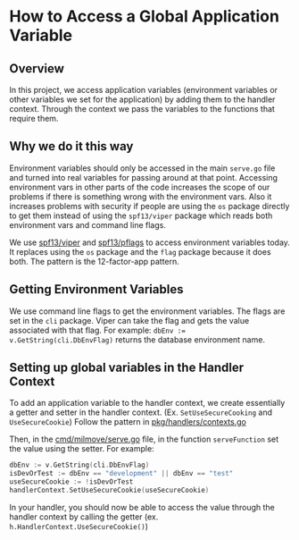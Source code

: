 # How to Access a Global Application Variable

## Overview

In this project, we access application variables (environment variables or other variables we set for the application) by adding them to the handler context.  Through the context we pass the variables to the functions that require them.

## Why we do it this way

Environment variables should only be accessed in the main `serve.go` file and turned into real variables for passing around at that point. Accessing environment vars in other parts of the code increases the scope of our problems if there is something wrong with the environment vars. Also it increases problems with security if people are using the `os` package directly to get them instead of using the `spf13/viper` package which reads both environment vars and command line flags.

We use [spf13/viper](https://github.com/spf13/viper) and [spf13/pflags](https://github.com/spf13/pflag) to access environment variables today. It replaces using the `os` package and the `flag` package because it does both. The pattern is the 12-factor-app pattern.

## Getting Environment Variables

We use command line flags to get the environment variables. The flags are set in the `cli` package.  Viper can take the flag and gets the value associated with that flag.  For example:
`dbEnv := v.GetString(cli.DbEnvFlag)` returns the database environment name.

## Setting up global variables in the Handler Context

To add an application variable to the handler context, we create essentially a getter and setter in the handler context.
(Ex. `SetUseSecureCooking` and `UseSecureCookie`)
Follow the pattern in [pkg/handlers/contexts.go](https://github.com/transcom/mymove/blob/master/pkg/handlers/contexts.go)

Then, in the [cmd/milmove/serve.go](https://github.com/transcom/mymove/blob/master/cmd/milmove/serve.go) file, in the function `serveFunction` set the value using the setter.
For example:

```go
dbEnv := v.GetString(cli.DbEnvFlag)
isDevOrTest := dbEnv == "development" || dbEnv == "test"
useSecureCookie := !isDevOrTest
handlerContext.SetUseSecureCookie(useSecureCookie)
```

In your handler, you should now be able to access the value through the handler context by calling the getter (ex. `h.HandlerContext.UseSecureCookie()`)
